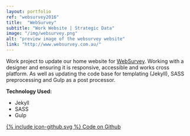 ```yaml
---
layout: portfolio
ref: "websurvey2016"
title:  "WebSurvey"
subtitle: "Work Website | Strategic Data"
image: "/img/websurvey.png"
alt: "preview image of the websurvey website"
link: "http://www.websurvey.com.au/"
---
```


Work project to update our home website for [WebSurvey](http://www.websurvey.com.au/). Working with a designer and ensuring it is responsive, accessible and works cross platform. As well as updating the code base for templating (Jekyll), SASS preprocessing and Gulp as a post processor.

**Technology Used:**
 - Jekyll
 - SASS
 - Gulp

[<span class="icon icon--github">{% include icon-github.svg %}</span> Code on Github](https://github.com/strategicdata/websurvey.com.au)
